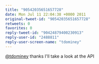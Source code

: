 ```yaml
---
title: "90542035651657728"
date: Mon Jul 11 22:04:38 +0000 2011
original-tweet-id: "90542035651657728"
retweets: 0
favorites: 0
reply-tweet-id: "90424879400230913"
reply-user-id: "2488811"
reply-user-screen-name: "tdominey"
---
```

<a href="https://twitter.com/tdominey">@tdominey</a> thanks I'll take a look at the API
